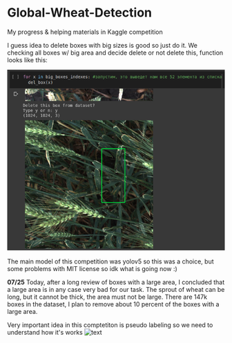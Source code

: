 # Global-Wheat-Detection
My progress &amp; helping materials in Kaggle competition

I guess idea to delete boxes with big sizes is good so just do it. We checking all boxes w/ big area and decide delete or not delete this, function looks like this:

![text](https://github.com/germanjke/Global_Wheat_Detection/blob/master/readme_images/%D0%A1%D0%BD%D0%B8%D0%BC%D0%BE%D0%BA%20%D1%8D%D0%BA%D1%80%D0%B0%D0%BD%D0%B0%20%D0%BE%D1%82%202020-07-18%2013-09-18.png)

The main model of this competition was yolov5 so this was a choice, but some problems with MIT license so idk what is going now :) 

**07/25** Today, after a long review of boxes with a large area, I concluded that a large area is in any case very bad for our task. The sprout of wheat can be long, but it cannot be thick, the area must not be large. There are 147k boxes in the dataset, I plan to remove about 10 percent of the boxes with a large area.

Very important idea in this comptetiton is pseudo labeling so we need to understand how it's works
![text](https://cdn.analyticsvidhya.com/wp-content/uploads/2017/09/20185606/pseudo-labeling.png) 
